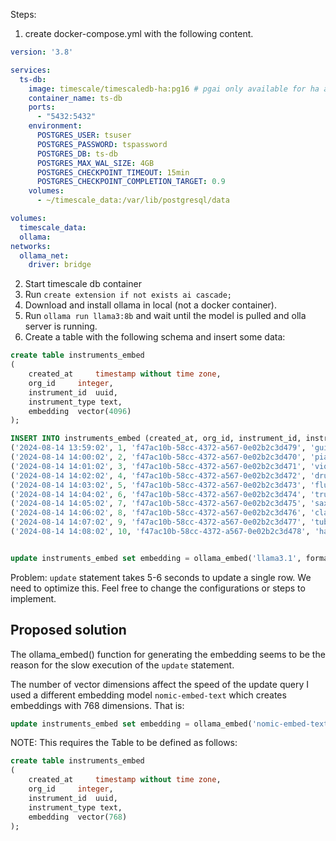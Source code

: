 Steps:

1. create docker-compose.yml with the following content.

```yaml
version: '3.8'

services:
  ts-db:
    image: timescale/timescaledb-ha:pg16 # pgai only available for ha and pg16+
    container_name: ts-db
    ports:
      - "5432:5432"
    environment:
      POSTGRES_USER: tsuser
      POSTGRES_PASSWORD: tspassword
      POSTGRES_DB: ts-db
      POSTGRES_MAX_WAL_SIZE: 4GB
      POSTGRES_CHECKPOINT_TIMEOUT: 15min
      POSTGRES_CHECKPOINT_COMPLETION_TARGET: 0.9
    volumes:
      - ~/timescale_data:/var/lib/postgresql/data

volumes:
  timescale_data:
  ollama:
networks:
  ollama_net:
    driver: bridge
```
2. Start timescale db container
3. Run `create extension if not exists ai cascade;`
4. Download and install ollama in local (not a docker container).
5. Run `ollama run llama3:8b` and wait until the model is pulled and olla server is running.
6. Create a table with the following schema and insert some data:

```sql
create table instruments_embed
(
    created_at     timestamp without time zone,
    org_id     integer,
    instrument_id  uuid,
    instrument_type text,
    embedding  vector(4096)
);

INSERT INTO instruments_embed (created_at, org_id, instrument_id, instrument_type) VALUES
('2024-08-14 13:59:02', 1, 'f47ac10b-58cc-4372-a567-0e02b2c3d479', 'guitar'),
('2024-08-14 14:00:02', 2, 'f47ac10b-58cc-4372-a567-0e02b2c3d470', 'piano'),
('2024-08-14 14:01:02', 3, 'f47ac10b-58cc-4372-a567-0e02b2c3d471', 'violin'),
('2024-08-14 14:02:02', 4, 'f47ac10b-58cc-4372-a567-0e02b2c3d472', 'drums'),
('2024-08-14 14:03:02', 5, 'f47ac10b-58cc-4372-a567-0e02b2c3d473', 'flute'),
('2024-08-14 14:04:02', 6, 'f47ac10b-58cc-4372-a567-0e02b2c3d474', 'trumpet'),
('2024-08-14 14:05:02', 7, 'f47ac10b-58cc-4372-a567-0e02b2c3d475', 'saxophone'),
('2024-08-14 14:06:02', 8, 'f47ac10b-58cc-4372-a567-0e02b2c3d476', 'clarinet'),
('2024-08-14 14:07:02', 9, 'f47ac10b-58cc-4372-a567-0e02b2c3d477', 'tuba'),
('2024-08-14 14:08:02', 10, 'f47ac10b-58cc-4372-a567-0e02b2c3d478', 'harp');


update instruments_embed set embedding = ollama_embed('llama3.1', format('%s - %s - %s - %s', created_at, org_id, instrument_id, instrument_type), 'http://host.docker.internal:host-gateway:11434');
```

Problem: `update` statement takes 5-6 seconds to update a single row. We need to optimize this. Feel free to change the configurations or steps to implement.

## Proposed solution
The ollama_embed() function for generating the embedding seems to be the reason for the slow execution of the `update` statement.

The number of vector dimensions affect the speed of the update query
I used a different embedding model `nomic-embed-text` which creates embeddings with 768 dimensions. That is:
```sql
update instruments_embed set embedding = ollama_embed('nomic-embed-text', format('%s - %s - %s - %s', created_at, org_id, instrument_id, instrument_type), 'http://host.docker.internal:host-gateway:11434');
```

NOTE: This requires the Table to be defined as follows:
```sql
create table instruments_embed
(
    created_at     timestamp without time zone,
    org_id     integer,
    instrument_id  uuid,
    instrument_type text,
    embedding  vector(768)
);
```

